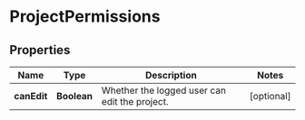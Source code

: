 # ProjectPermissions

## Properties
Name | Type | Description | Notes
------------ | ------------- | ------------- | -------------
**canEdit** | **Boolean** | Whether the logged user can edit the project. |  [optional]

